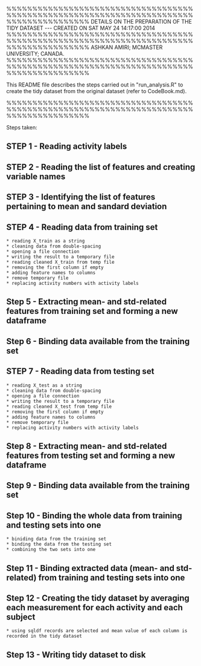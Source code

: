 %%%%%%%%%%%%%%%%%%%%%%%%%%%%%%%%%%%%%%%%%%%%%%%%%%%%%%%%%%%%%%%%%%%%%%%%%%%%%%%%%%%%%%%%
DETAILS ON THE PREPARATION OF THE TIDY DATASET --- CREATED ON  SAT MAY 24 14:17:00 2014 
%%%%%%%%%%%%%%%%%%%%%%%%%%%%%%%%%%%%%%%%%%%%%%%%%%%%%%%%%%%%%%%%%%%%%%%%%%%%%%%%%%%%%%%%
ASHKAN AMIRI; MCMASTER UNIVERSITY; CANADA.
%%%%%%%%%%%%%%%%%%%%%%%%%%%%%%%%%%%%%%%%%%%%%%%%%%%%%%%%%%%%%%%%%%%%%%%%%%%%%%%%%%%%%%%%

This README file describes the steps carried out in "run_analysis.R" to create the tidy dataset from the original dataset (refer to CodeBook.md).

%%%%%%%%%%%%%%%%%%%%%%%%%%%%%%%%%%%%%%%%%%%%%%%%%%%%%%%%%%%%%%%%%%%%%%%%%%%%%%%%%%%%%%%%

Steps taken:

## STEP 1 - Reading activity labels
## STEP 2 - Reading the list of features and creating variable names
## STEP 3 - Identifying the list of features pertaining to mean and sandard deviation
## STEP 4 - Reading data from training set
    * reading X_train as a string
    * cleaning data from double-spacing
    * opening a file connection
    * writing the result to a temporary file
    * reading cleaned X_train from temp file
    * removing the first column if empty
    * adding feature names to columns
    * remove temporary file
    * replacing activity numbers with activity labels
## Step 5 - Extracting mean- and std-related features from training set and forming a new dataframe
## Step 6 - Binding data available from the training set 
## STEP 7 - Reading data from testing set
    * reading X_test as a string
    * cleaning data from double-spacing
    * opening a file connection
    * writing the result to a temporary file
    * reading cleaned X_test from temp file
    * removing the first column if empty
    * adding feature names to columns
    * remove temporary file
    * replacing activity numbers with activity labels
## Step 8 - Extracting mean- and std-related features from testing set and forming a new dataframe
## Step 9 - Binding data available from the training set 
## Step 10 - Binding the whole data from training and testing sets into one
    * biniding data from the training set
    * binding the data from the testing set
    * combining the two sets into one
## Step 11 - Binding extracted data (mean- and std-related) from training and testing sets into one
## Step 12 - Creating the tidy dataset by averaging each measurement for each activity and each subject
    * using sqldf records are selected and mean value of each column is recorded in the tidy dataset
## Step 13 - Writing tidy dataset to disk


